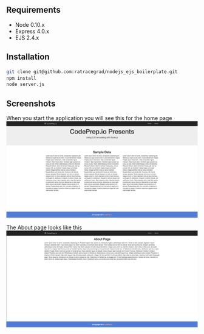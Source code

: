 

## Requirements

- Node 0.10.x
- Express 4.0.x
- EJS 2.4.x

## Installation

```bash
git clone git@github.com:ratracegrad/nodejs_ejs_boilerplate.git
npm install
node server.js
```

## Screenshots

When you start the application you will see this for the home page
![Home Page](/screenshots/home.png?raw=true "Home Page")

The About page looks like this
![About Page](/screenshots/about.png?raw=true "About Page")
